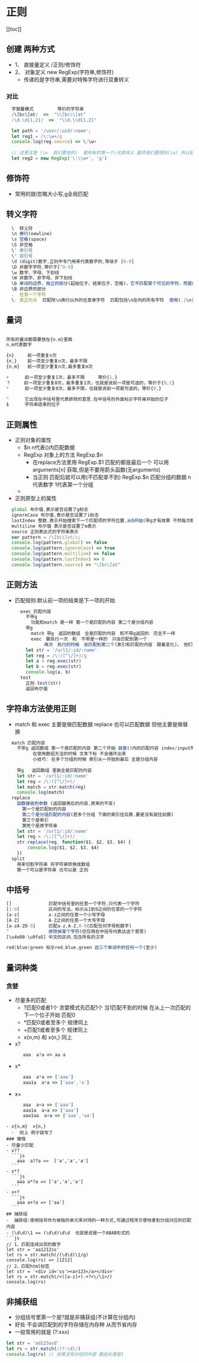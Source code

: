 # 正则
  [[toc]]

  ## 创建 两种方式
  - 1、 直接量定义  /正则/修饰符  
  - 2、 对象定义    new RegExp(字符串,修饰符)
    - 传递的是字符串,需要对特殊字符进行双重转义
  ### 对比
  ```js
    字面量模式         等价的字符串
    /\[bc\]at/  =>  "\\[bc\\]at"
    /\d.\d{1,2}/  =>  "\\d.\\d{1,2}"

    let path = '/user/:uid/:name';
    let reg1 = /\:\w+/g
    console.log(reg.source) => \:\w+
      
    // 这里注意 \\w  我们要他的\  里所有的第一个\代表转义 最终我们要得到(\w) 所以就是\\  
    let reg2 = new RegExp('\:\\w+', 'g')

  ```  
  
  ## 修饰符
  - 常用的就i忽略大小写,g全局匹配
  
  ## 转义字符
  ```js 
    \  转义符
    \n 换行(newline)
    \s 空格(space)
    \S 非空格
    \' 单引号
    \" 双引号
    \d (digit)数字,正则中专门用来代表数字的,等级于 [0-9]
    \D 非数字字符,等价于[^0-9]
    \w 数字、字母、下划线
    \W 非数字、非字母、非下划线
    \b 单词的边界，独立的部分(起始位子、结束位子、空格)，它不匹配某个可见的字符，而是匹配位子(border)
    \B 非边界的部分
    .  任意一个字符
    \. 真正的点  匹配除\n换行以外的任意单字符  匹配包括\n在内的所有字符  使用(.|\n)
  ```
  ## 量词
  ```js

  所有的量词都需要放在{n,m}里面
  n,m代表数字

  {n}     前一项重复n次
  {n,}    前一项至少重复n次，最多不限
  {n,m}   前一项至少重复n次,最多重复m次

  +      前一项至少重复1次，最多不限     等价{1,}
  ？     前一项至少重复0次，最多重复1次，也就是说前一项是可选的，等价于{0,1}
  *      前一项至少重复0次，最多不限，也就是说前一项是可选的，等价{0,}
  
  ^      它出现在中括号里代表排除的意思,在中括号的外面标示字符串开始的位子
  $      字符串结束的位子

  ```
## 正则属性
- 正则对象的属性
  - $n n代表()内匹配数据
  - RegExp 对象上的方法  RegExp.$n
    - 在replace方法里用 RegExp.$1 匹配的都是最后一个 可以用 arguments[n] 获取,但是不要用箭头函数(无arguments)
    - 当正则 匹配后就可以用(不匹配拿不到) RegExp.$n 匹配分组的数据  n代表数字 1代表第一个分组
  - 
- 正则原型上的属性
```js
  global 布尔值,表示是否设置了g标志
  ignoreCase 布尔值,表示是否设置了i标志
  lastIndex 整数,表示开始搜索下一个匹配项的字符位置,从0开始(带g才有效果 不然每次都是从头开始)
  multiline 布尔值 表示是否设置了m表示
  source 正则表达式的字符串表示
  var pattern = /\[bc\]at/i;
  console.log(pattern.global) => false
  console.log(pattern.ignoreCase) => true
  console.log(pattern.multiline) => false 
  console.log(pattern.lastIndex) => 0
  console.log(pattern.source) => "\[bc\]at"
```

## 正则方法
- 匹配规则:默认前一项的结束是下一项的开始
  ```js
    exec 匹配内容
      不带g
        功能和match 是一样 第一个是匹配的内容 第二个是分组内容
      带g
        match 带g　返回的数组　全是匹配的内容　和不带g返回的　完全不一样
        exec　要执行一次　和　不带是一样的　只会匹配到第一个　
        　　　再次　执行的时候　会匹配到第二个(索引和匹配的内容　跟着变化)，　他们返回的数据格式　和不带g是一样的
      let str = '/url1/:id/:name'
      let reg = /\:([^\/]+)/g
      let a = reg.exec(str)
      let b = reg.exec(str)
      console.log(a, b)
    test
      正则.test(str)
      返回布尔值
  ```

## 字符串方法使用正则
- match 和 exec 主要是做匹配数据 replace 也可以匹配数据 但他主要是做替换
```js
  match 匹配内容
    不带g 返回数组 第一个是匹配的内容 第二个开始 就是()内的匹配内容 index/input等 以文本下标显示不占数字的length 
          在使用数组方法的时候 文本下标 不会循环出来
          小技巧: 在多个分组的时候 索引从一开始到最后 全是分组内容
      
    带g   返回数组 里面全是匹配的内容
    let str = '/url1/:id/:name'
    let reg = /\:([^\/]+)/
    let match = str.match(reg)
    console.log(match)
  replace   
    函数接收的参数 (返回替换后的内容,原来的不变) 
      第一个是匹配到的内容 
      第二个是分组匹配的内容(若多个分组 下面的索引往后靠,要是没有就往前挪)
      第三个是索引
      第死个是原字符串
    let str = '/url1/:id/:name'
    let reg = /\:([^\/]+)/
    str.replace(reg, function($1, $2, $3, $4) {
        console.log($1, $2, $3, $4)
    })
  split 
    用来切割字符串 将字符串转换成数组
    第一个可以是字符串 也可以是 正则
```

## 中括号
```js
[]              匹配中括号里的任意一个字符,只代表一个字符
[1-9]           区间的写法，标示从1到9之间的任意的一个字符
[a-z]           a-z之间的任意一个小写字母
[A-Z]           A-Z之间的任意一个大写字母 
[a-zA-Z0-9]     匹配a-z,A-Z,0-9(匹配任何字母和数字)
^               排除掉某个字符(仅仅用在中括号内表达这个意思)
[\u4e00-\u9fa5] 中文的区间,包含所有的汉字

red|blue|green 标示red,blue,green 这三个单词中的任何一个(至少)
```
 
## 量词种类

### 贪婪
  - 尽量多的匹配 
    - ?匹配0或者1个 贪婪模式先匹配1个 当1匹配不到的时候 在从上一次匹配的下一个位子开始 匹配0
    - *匹配0或者至多个 规律同上
    - +匹配1或者至多个 规律同上
    - x{n,m} 和 x{n,} 同上
  - x?  
    ```js
       aaa  a?a => aa a
    ```   
  - x*
    ```js
       aaa  a*a => ['aaa']
       aaa1a  a*a => ['aaa','a']  
    ```
  - x+ 
    ```js
       aaa  a+a => ['aaa']
       aaa1a  a+a => ['aaa']
       aaa1aa  a+a => ['aaa','aa']
  ```
  - x{n,m}  x{n,}
    -  同上 例子就写了
### 懒惰
  - 尽量少匹配
  - x??
    ```js
      aaa  a??a =>  ['a','a','a']
    ```
  - x*?
    ```js
      aaa a*?a => ['a','a','a']
    ```
  - x+?
    ```js
      aaa a+?a => ['aa']
    ```
## 捕获组
 -  捕获组:使用括号作为单独的单元来对待的一种方式,可通过程序方便地拿到分组对应的匹配内容
 - (\d\d)\1 == (\d\d)\d\d  也就是说是一个ABAB形式的
```js
// 1、匹配连续出现的数字
let str = 'aa1212ss'
let rs = str.match(/(\d\d)\1/g)
console.log(rs) => [1212]
// 2、匹配html标签
let str = '<div id='ss'><a>123</a></div>'
let rs = str.match(/<([a-z]+).+?<\/\1>/)
console.log(rs)
```
## 非捕获组
  - 分组括号里第一个是?就是非捕获组(不计算在分组内) 
  - 好处 不会讲匹配到的字符存储在内存种 从而节省内存
  - 一般常用的就是 (?:xxx)
```js
let str = 'ad123asd'
let rs = str.match(/(?:\d)/)
console.log(rs) // 结果没有分组的内容 数组长度是1
```
 